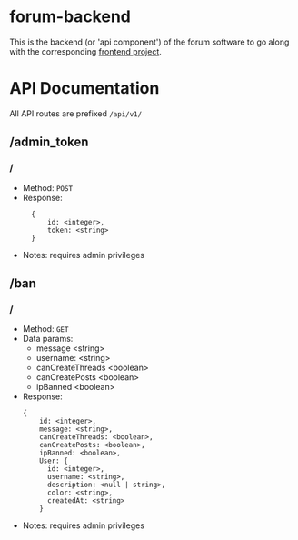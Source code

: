# forum-backend

This is the backend (or 'api component') of the forum software to go along with the corresponding [frontend project](//github.com/sbkwgh/forum-frontend).

# API Documentation

All API routes are prefixed `/api/v1/`

## /admin_token

### /
* Method: `POST`
* Response:
  ```
    {
        id: <integer>,
        token: <string>
    }
  ```
* Notes: requires admin privileges

## /ban

### /
* Method: `GET`
* Data params:
  * message \<string>
  * username: \<string>
  * canCreateThreads \<boolean>
  * canCreatePosts \<boolean>
  * ipBanned \<boolean>
* Response:
  ```
  {
      id: <integer>,
      message: <string>,
      canCreateThreads: <boolean>,
      canCreatePosts: <boolean>,
      ipBanned: <boolean>,
      User: {
        id: <integer>,
        username: <string>,
        description: <null | string>,
        color: <string>,
        createdAt: <string>
      }
  ```
 * Notes: requires admin privileges
